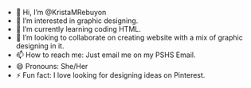 - 👋 Hi, I’m @KristaMRebuyon
- 👀 I’m interested in graphic designing. 
- 🌱 I’m currently learning coding HTML. 
- 💞️ I’m looking to collaborate on creating website with a mix of graphic designing in it. 
- 📫 How to reach me: Just email me on my PSHS Email.
- 😄 Pronouns: She/Her
- ⚡ Fun fact: I love looking for designing ideas on Pinterest. 

<!---
KristaMRebuyon/KristaMRebuyon is a ✨ special ✨ repository because its `README.md` (this file) appears on your GitHub profile.
You can click the Preview link to take a look at your changes.
--->
